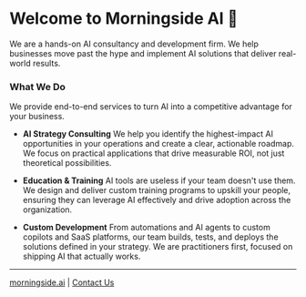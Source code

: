 # Welcome to Morningside AI 👋

We are a hands-on AI consultancy and development firm. We help businesses move past the hype and implement AI solutions that deliver real-world results.

### What We Do

We provide end-to-end services to turn AI into a competitive advantage for your business.

*   **AI Strategy Consulting**
    We help you identify the highest-impact AI opportunities in your operations and create a clear, actionable roadmap. We focus on practical applications that drive measurable ROI, not just theoretical possibilities.

*   **Education & Training**
    AI tools are useless if your team doesn't use them. We design and deliver custom training programs to upskill your people, ensuring they can leverage AI effectively and drive adoption across the organization.

*   **Custom Development**
    From automations and AI agents to custom copilots and SaaS platforms, our team builds, tests, and deploys the solutions defined in your strategy. We are practitioners first, focused on shipping AI that actually works.

---

[morningside.ai](https://www.morningside.ai) | [Contact Us](mailto:josh@morningside.ai)
